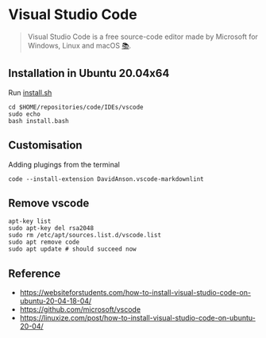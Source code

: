 # Visual Studio Code 
> Visual Studio Code is a free source-code editor made by Microsoft for Windows, Linux and macOS [:books:](https://en.wikipedia.org/wiki/Visual_Studio_Code).

## Installation in Ubuntu 20.04x64
Run [install.sh](install.sh)
```
cd $HOME/repositories/code/IDEs/vscode
sudo echo
bash install.bash
```
## Customisation
Adding plugings from the terminal
```
code --install-extension DavidAnson.vscode-markdownlint
```
## Remove vscode
```
apt-key list
sudo apt-key del rsa2048
sudo rm /etc/apt/sources.list.d/vscode.list
sudo apt remove code
sudo apt update # should succeed now
```

## Reference
* https://websiteforstudents.com/how-to-install-visual-studio-code-on-ubuntu-20-04-18-04/
* https://github.com/microsoft/vscode
* https://linuxize.com/post/how-to-install-visual-studio-code-on-ubuntu-20-04/ 

